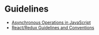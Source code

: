 # Guidelines

- [Asynchronous Operations in JavaScript](./async-operations-in-js.md)
- [React/Redux Guidelines and Conventions](./react-redux.md)
